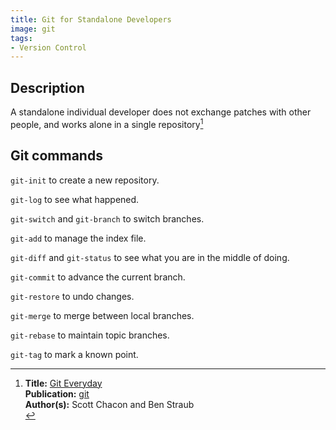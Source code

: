 ```yaml
---
title: Git for Standalone Developers
image: git
tags:
- Version Control
---
```

## Description

A standalone individual developer does not exchange patches with other people, and works alone in a single repository[^1]

## Git commands

`git-init` to create a new repository.

`git-log` to see what happened.

`git-switch` and `git-branch` to switch branches.

`git-add` to manage the index file.

`git-diff` and `git-status` to see what you are in the middle of doing.

`git-commit` to advance the current branch.

`git-restore` to undo changes.

`git-merge` to merge between local branches.

`git-rebase` to maintain topic branches.

`git-tag` to mark a known point.

[^1]: **Title:** [Git Everyday](https://git-scm.com/docs/giteveryday)<br>
**Publication:** [git](https://git-scm.com/)<br>
**Author(s):** Scott Chacon and Ben Straub<br>